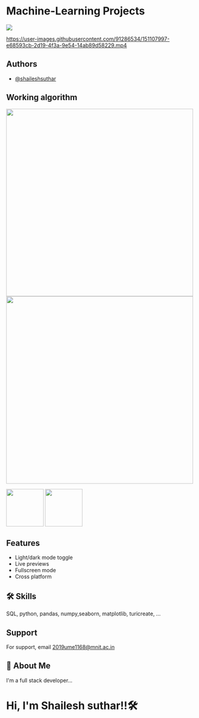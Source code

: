 # **Machine-Learning Projects**                                      

![](https://miro.medium.com/max/1400/1*cG6U1qstYDijh9bPL42e-Q.jpeg)
  

  https://user-images.githubusercontent.com/91286534/151107997-e68593cb-2d19-4f3a-9e54-14ab89d58229.mp4


## Authors

- [@shaileshsuthar](https://github.com/shaileshsuthar675/)


## Working algorithm

<img src='https://data-flair.training/blogs/wp-content/uploads/sites/2/2017/07/what-is-machine-learning.jpg' width='500' height='500'>

<img src='https://www.eurixgroup.com/wp-content/uploads/2021/01/ml-e1610553826718.jpg' width='500' height='500'>


<p float="left">
  <img src="https://data-flair.training/blogs/wp-content/uploads/sites/2/2017/07/what-is-machine-learning.jpg" width="100" />
  <img src="https://www.eurixgroup.com/wp-content/uploads/2021/01/ml-e1610553826718.jpg" width="100" /> 
</p>


## Features

- Light/dark mode toggle
- Live previews
- Fullscreen mode
- Cross platform


## 🛠 Skills
SQL, python, pandas, numpy,seaborn, matplotlib,
turicreate, ... 

## Support

For support, email 2019ume1168@mnit.ac.in


## 🚀 About Me
I'm a full stack developer...
# Hi, I'm Shailesh suthar!!🛠
